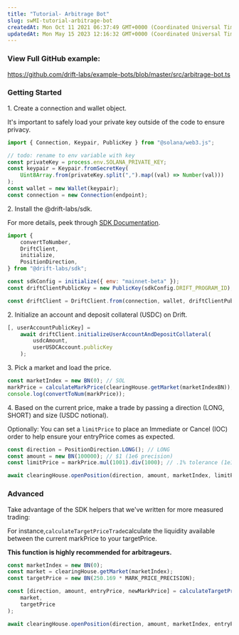 ```yaml
---
title: "Tutorial- Arbitrage Bot"
slug: swMI-tutorial-arbitrage-bot
createdAt: Mon Oct 11 2021 06:37:49 GMT+0000 (Coordinated Universal Time)
updatedAt: Mon May 15 2023 12:16:32 GMT+0000 (Coordinated Universal Time)
---
```


### View Full GitHub example:

https://github.com/drift-labs/example-bots/blob/master/src/arbitrage-bot.ts

### Getting Started

1\. Create a connection and wallet object.&#x20;

It's important to safely load your private key outside of the code to ensure privacy.

```javascript
import { Connection, Keypair, PublicKey } from "@solana/web3.js";

// todo: rename to env variable with key
const privateKey = process.env.SOLANA_PRIVATE_KEY;
const keypair = Keypair.fromSecretKey(
    Uint8Array.from(privateKey.split(",").map((val) => Number(val)))
);
const wallet = new Wallet(keypair);
const connection = new Connection(endpoint);
```

2\. Install the @drift-labs/sdk.&#x20;

For more details, peek through [SDK Documentation](<../Drift Protocol v2 Docs/SDK Documentation.md>).

```javascript
import {
    convertToNumber,
    DriftClient,
    initialize,
    PositionDirection,
} from "@drift-labs/sdk";

const sdkConfig = initialize({ env: "mainnet-beta" });
const driftClientPublicKey = new PublicKey(sdkConfig.DRIFT_PROGRAM_ID);

const driftClient = DriftClient.from(connection, wallet, driftClientPublicKey);
```

2\. Initialize an account and deposit collateral (USDC) on Drift.

```javascript
[, userAccountPublicKey] =
    await driftClient.initializeUserAccountAndDepositCollateral(
        usdcAmount,
        userUSDCAccount.publicKey
    );
```

&#x20;3\. Pick a market and load the price.&#x20;

```javascript
const marketIndex = new BN(0); // SOL
markPrice = calculateMarkPrice(clearingHouse.getMarket(marketIndexBN));
console.log(convertToNum(markPrice));
```

4\. Based on the current price, make a trade by passing a direction (LONG, SHORT) and size (USDC notional).

Optionally: You can set a `limitPrice` to place an Immediate or Cancel (IOC) order to help ensure your entryPrice comes as expected.

```javascript
const direction = PositionDirection.LONG(); // LONG
const amount = new BN(100000); // $1 (1e6 precision)
const limitPrice = markPrice.mul(1001).div(1000); // .1% tolerance (1e10 precision)

await clearingHouse.openPosition(direction, amount, marketIndex, limitPrice);
```

### Advanced

Take advantage of the SDK helpers that we've written for more measured trading:

For instance,`calculateTargetPriceTrade`calculate the liquidity available between the current markPrice to your targetPrice.

**This function is highly recommended for arbitrageurs.**

```javascript
const marketIndex = new BN(0);
const market = clearingHouse.getMarket(marketIndex);
const targetPrice = new BN(250.169 * MARK_PRICE_PRECISION);

const [direction, amount, entryPrice, newMarkPrice] = calculateTargetPriceTrade(
    market,
    targetPrice
);

await clearingHouse.openPosition(direction, amount, marketIndex, entryPrice);
```

